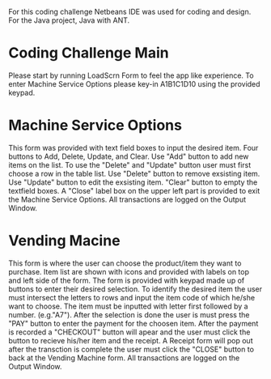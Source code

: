 For this coding challenge Netbeans IDE was used for coding and design.
For the Java project, Java with ANT.

Coding Challenge Main
====================================================================
Please start by running LoadScrn Form to feel the app like experience.
To enter Machine Service Options please key-in A1B1C1D10 using the provided keypad.

Machine Service Options
====================================================================
This form was provided with text field boxes to input the desired item.
Four buttons to Add, Delete, Update, and Clear.
Use "Add" button to add new items on the list.
To use the "Delete" and "Update" button user must first choose a row in the table list.
Use "Delete" button to remove exsisting item.
Use "Update" button to edit the exsisting item.
"Clear" button to empty the textfield boxes.
A "Close" label box on the upper left part is provided to exit the Machine Service Options.
All transactions are logged on the Output Window.

Vending Macine
===================================================================
This form is where the user can choose the product/item they want to purchase.
Item list are shown with icons and provided with labels on top and left side of the form.
The form is provided with keypad made up of buttons to enter their desired selection.
To identify the desired item the user must intersect the letters to rows and input the item code of which he/she want to choose.
The item must be inputted with letter first followed by a number. (e.g."A7").
After the selection is done the user is must press the "PAY" button to enter the payment for the choosen item.
After the payment is recorded a "CHECKOUT" button will apear and the user must click the button to recieve his/her item and the receipt.
A Receipt form will pop out after the transction is complete the user must click the "CLOSE" button to back at the Vending Machine form.
All transactions are logged on the Output Window.
